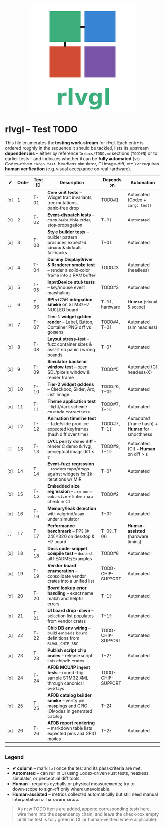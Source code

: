 <!--
docs/TEST-TODO.md - rlvgl – Test TODO.
-->
<p align="center">
  <img src="../rlvgl-logo.png" alt="rlvgl" />
</p>

# rlvgl – Test TODO

This file enumerates the **testing work‑stream** for rlvgl.  Each entry is ordered roughly in the sequence it should be tackled, lists its upstream **dependencies** ­– either by reference to `docs/TODO.md` sections (`TODO#N`) or to earlier tests – and indicates whether it can be **fully automated** (via Codex‑driven `cargo test`, headless simulator, CI image‑diff, etc.) or requires **human verification** (e.g. visual acceptance on real hardware).

| ✔ | Order | Test ID | Description | Depends on | Automation |
|---|-------|---------|-------------|-----------|------------|
| [x] | 1 | T-01 | **Core unit tests** – Widget trait invariants, tree mutations, panic‑free drop | TODO#1 | Automated (Codex + `cargo test`) |
| [x] | 2 | T-02 | **Event‑dispatch tests** – capture/bubble order, stop‑propagation | T-01 | Automated |
| [x] | 3 | T-03 | **Style builder tests** – builder pattern produces expected structs & default fall‑backs | T-01 | Automated |
| [x] | 4 | T-04 | **Dummy DisplayDriver & Renderer smoke test** – render a solid‑color frame into a RAM buffer | TODO#3 | Automated (headless) |
| [x] | 5 | T-05 | **InputDevice stub tests** – key/mouse event marshaling | TODO#3 | Automated |
| [ ] | 6 | T-06 | **SPI `st7789` integration smoke** on STM32H7 NUCLEO board | T-04, hardware | **Human** (visual & scope) |
| [x] | 7 | T-07 | **Tier‑1 widget golden render** – Label, Button, Container PNG diff vs goldens | TODO#4, T-04 | Automated (sim headless) |
| [x] | 8 | T-08 | **Layout stress‑test** – fuzz container sizes & assert no panic / wrong bounds | T-07 | Automated |
| [x] | 9 | T-09 | **Simulator backend window test** – open SDL/pixels window & render frame | TODO#5 | Automated (CI headless‑X) |
| [x] | 10 | T-10 | **Tier‑2 widget goldens** – Checkbox, Slider, Arc, List, Image | TODO#6, T-09 | Automated |
| [x] | 11 | T-11 | **Theme application test** – light/dark scheme cascade correctness | TODO#7, T-10 | Automated |
| [x] | 12 | T-12 | **Animation timeline test** – fade/slide produce expected keyframes (hash diff over time) | TODO#7, T-11 | *Automated* (frame hash) + **Human** for smoothness |
| [ ] | 13 | T-13 | **LVGL parity demo diff** – render C demo & rlvgl, perceptual image diff ≤ ε | TODO#9, T-10 | Automated (CI) + **Human** on diff > ε |
| [x] | 14 | T-14 | **Event‑fuzz regression** – random taps/drags against widgets for 1k iterations w/ MIRI | T-07 | Automated |
| [x] | 15 | T-15 | **Embedded size regression** – `arm-none-eabi-size` + linker map check in CI | TODO#2 | Automated |
| [x] | 16 | T-16 | **Memory/leak detection** with valgrind/asan under simulator | T-09 | Automated |
| [ ] | 17 | T-17 | **Performance benchmark** – FPS @ 240×320 on desktop & H7 board | T-09, T-06 | **Human-assisted** (hardware timing) |
| [x] | 18 | T-18 | **Docs code‑snippet compile test** – `doctest` all README/Examples | TODO#8 | Automated |
| [x] | 19 | T-19 | **Vendor board enumeration** – consolidate vendor crates into a unified list | TODO-CHIP-SUPPORT | Automated |
| [x] | 20 | T-20 | **Board lookup error handling** – exact name match and helpful errors | T-19 | Automated |
| [x] | 21 | T-21 | **UI board drop-down** – selection list populates from vendor crates | T-19 | Automated |
| [x] | 22 | T-22 | **Chip DB env wiring** – build embeds board definitions from `RLVGL_CHIP_SRC` | TODO-CHIP-SUPPORT | Automated |
| [x] | 23 | T-23 | **Publish script chip crates** – release script lists chipdb crates | T-22 | Automated |
| [x] | 24 | T-24 | **AFDB MCU/IP ingest tests** – round-trip sample STM32 XML through canonical overlays | TODO-CHIP-SUPPORT | Automated |
| [x] | 25 | T-25 | **AFDB catalog builder smoke** – verify pin mappings and GPIO IOModes in generated catalog | T-24 | Automated |
| [x] | 26 | T-26 | **AFDB report rendering** – markdown table lists expected pins and GPIO modes | T-25 | Automated |

---

### Legend
- **✔ column** – mark `[x]` once the test and its pass‑criteria are met.
- **Automated** – can run in CI using Codex‑driven Rust tests, headless simulator, or perceptual diff tools.
- **Human** – requires eyeballs or physical measurements; try to down‑scope to sign‑off only where unavoidable.
- **Human‑assisted** – metrics collected automatically but still need manual interpretation or hardware setup.

> As new TODO items are added, append corresponding tests here, wire them into the dependency chain, and leave the check‑box empty until the test is fully green in CI (or human‑verified where applicable).

